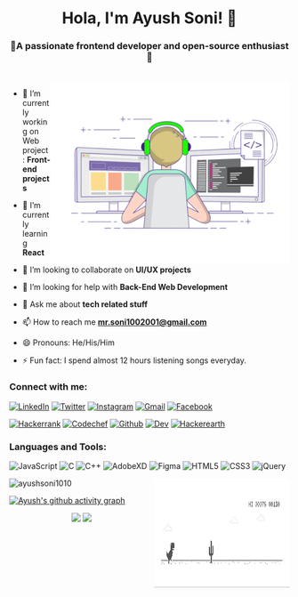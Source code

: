 <h1 align="center">Hola, I'm Ayush Soni! 👋</h1>
<h3 align="center">🚀A passionate frontend developer and open-source enthusiast🚀</h3><br>

<img align="right" alt="Coding" width="430" height="330" src="man.gif">

- 🔭 I’m currently working on Web project : **Front-end projects**

- 🌱 I’m currently learning **React**

- 👯 I’m looking to collaborate on **UI/UX projects**

- 🤝 I’m looking for help with **Back-End Web Development**

- 💬 Ask me about **tech related stuff**

- 📫 How to reach me **mr.soni1002001@gmail.com**

- 😄 Pronouns: He/His/Him

- ⚡ Fun fact: I spend almost 12 hours listening songs everyday.

<h3 align="left">Connect with me:</h3>
<div align="left">
  <a href="https://linkedin.com/in/ayushsoni1010/"><img alt="LinkedIn" src="https://img.shields.io/badge/linkedin-%230077B5.svg?style=for-the-badge&logo=linkedin&logoColor=white"/></a>
  <a href="https://twitter.com/ayushsoni1010"><img alt="Twitter" src="https://img.shields.io/badge/Twitter-D14836?style=for-the-badge&logo=twitter&logoColor=white"/></a>
  <a href="https://instagram.com/aayushsoni1010"><img alt="Instagram" src="https://img.shields.io/badge/Instagram-D14836?style=for-the-badge&logo=instagram&logoColor=white"/></a>
  <a href="mailto:mr.soni1002001@gmail.com"><img alt="Gmail" src="https://img.shields.io/badge/Gmail-D14836?style=for-the-badge&logo=gmail&logoColor=white"/></a>
  <a href="https://fb.com/ayushsoni1010/"><img alt="Facebook" src="https://img.shields.io/badge/Facebook-%230077B5.svg?style=for-the-badge&logo=facebook&logoColor=white"/></a>
  
  <a href="https://www.hackerrank.com/ayushsoni1010"><img alt="Hackerrank" src="https://img.shields.io/badge/Hackerrank-%230077B5.svg?style=for-the-badge&logo=hackerrank&logoColor=white"/></a>
  <a href="https://www.codechef.com/users/ayushsoni1010"><img alt="Codechef" src="https://img.shields.io/badge/Codechef-D14836?style=for-the-badge&logo=codechef&logoColor=white"/></a>
  <a href="https://github.com/ayushsoni1010"><img alt="Github" src="https://img.shields.io/badge/Github-D14836?style=for-the-badge&logo=github&logoColor=white"/></a>
  <a href="https://dev.to/ayushsoni1010"><img alt="Dev" src="https://img.shields.io/badge/Dev-D14836?style=for-the-badge&logo=dev&logoColor=white"/></a>
  <a href="https://www.hackerearth.com/ayushsoni1010"><img alt="Hackerearth" src="https://img.shields.io/badge/Hackerearth-%230077B5.svg?style=for-the-badge&logo=hackerearth&logoColor=white"/></a>
</div>


<h3 align="left">Languages and Tools:</h3>
<p> 
 <img alt="JavaScript" src="https://img.shields.io/badge/javascript-%23323330.svg?&style=for-the-badge&logo=javascript&logoColor=%23F7DF1E" />
 <img alt="C" src="https://img.shields.io/badge/c-%2300599C.svg?&style=for-the-badge&logo=c&logoColor=white" />
 <img alt="C++" src="https://img.shields.io/badge/c++-%2300599C.svg?&style=for-the-badge&logo=c%2B%2B&ogoColor=white" />
 <img alt="AdobeXD" src="https://img.shields.io/badge/adobexd-%23E34F26.svg?&style=for-the-badge&logo=adobexd&logoColor=white" />
 <img alt="Figma" src="https://img.shields.io/badge/figma-%23E34F26.svg?&style=for-the-badge&logo=figma&logoColor=white" />
 <img alt="HTML5" src="https://img.shields.io/badge/html5-%23E34F26.svg?&style=for-the-badge&logo=html5&logoColor=white" />
 <img alt="CSS3" src="https://img.shields.io/badge/css3-%231572B6.svg?&style=for-the-badge&logo=css3&logoColor=white" />
 <img alt="jQuery" src="https://img.shields.io/badge/jquery-%230769AD.svg?style=for-the-badge&logo=jquery&logoColor=white"/> 
 <img alt="" src="ttps://img.shields.io/badge/react-%2320232a.svg?style=for-the-badge&logo=react&logoColor=%2361DAFB"/>  
</p>



<p>
  <img src="https://github-readme-stats.vercel.app/api/top-langs/?username=ayushsoni1010&layout=compact&theme=radical" alt="ayushsoni1010" width="49%" >
  <img align="right" alt="GIF" src="dino.gif" width="48.5%" height="197" >
</p>


[![Ayush's github activity graph](https://activity-graph.herokuapp.com/graph?username=ayushsoni1010&theme=xcode)](https://git.io/ayushsoni1010)

<p align="center">
	
  <img width="48%" src="https://github-readme-stats.vercel.app/api?username=ayushsoni1010&show_icons=true&theme=tokyonight" />
  <img width="48%" src="https://github-readme-streak-stats.herokuapp.com/?user=ayushsoni1010&theme=tokyonight" />
</p>

